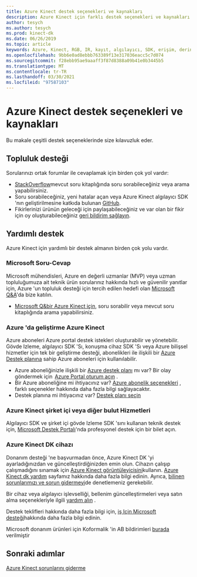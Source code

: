 ```yaml
---
title: Azure Kinect destek seçenekleri ve kaynakları
description: Azure Kinect için farklı destek seçenekleri ve kaynakları anlayın.
author: tesych
ms.author: tesych
ms.prod: kinect-dk
ms.date: 06/26/2019
ms.topic: article
keywords: Azure, Kinect, RGB, IR, kayıt, algılayıcı, SDK, erişim, derinlik, video, kamera, İmu, hareket, algılayıcı, ses, mikrofon, Matroska, algılayıcı SDK, indirme, gövde, izleme, destek
ms.openlocfilehash: 9bb6e0ad8ebbb763389f13e317036eacc5c7d074
ms.sourcegitcommit: f28ebb95ae9aaaff3f87d8388a09b41e0b3445b5
ms.translationtype: MT
ms.contentlocale: tr-TR
ms.lasthandoff: 03/30/2021
ms.locfileid: "97587103"
---
```

# <a name="azure-kinect-support-options-and-resources"></a>Azure Kinect destek seçenekleri ve kaynakları

Bu makale çeşitli destek seçeneklerinde size kılavuzluk eder.

## <a name="community-support"></a>Topluluk desteği

Sorularınızı ortak forumlar ile cevaplamak için birden çok yol vardır:

- [StackOverflow](https://stackoverflow.com/search?q=azurekinect&s=3b855ed0-8564-4961-856f-9614aeab4c0d&s=fd9ea920-622c-4d8e-b908-ec996e1f1403)mevcut soru kitaplığında soru sorabileceğiniz veya arama yapabilirsiniz.
- Soru sorabileceğiniz, yeni hatalar açan veya Azure Kinect algılayıcı SDK 'nın geliştirilmesine katkıda bulunan [GitHub](https://github.com/Microsoft/Azure-Kinect-Sensor-SDK).
- Fikirlerinizi ürünün geleceği için paylaşabileceğiniz ve var olan bir fikir için oy oluşturabileceğiniz [geri bildirim sağlayın](https://feedback.azure.com/forums/920053-azure-kinect-dk).

## <a name="assisted-support"></a>Yardımlı destek

Azure Kinect için yardımlı bir destek almanın birden çok yolu vardır.

### <a name="microsoft-qa"></a>Microsoft Soru-Cevap

Microsoft mühendisleri, Azure en değerli uzmanlar (MVP) veya uzman topluluğumuza ait teknik ürün sorularınız hakkında hızlı ve güvenilir yanıtlar için, Azure 'un topluluk desteği için tercih edilen hedefi olan [Microsoft Q&A](/answers/products/azure)'da bize katılın.

- [Microsoft Q&bir Azure Kinect için](/answers/topics/azure-kinect-dk.html), soru sorabilir veya mevcut soru kitaplığında arama yapabilirsiniz.

### <a name="development-azure-kinect-on-azure"></a>Azure 'da geliştirme Azure Kinect

Azure aboneleri Azure portal destek istekleri oluşturabilir ve yönetebilir. Gövde Izleme, algılayıcı SDK 'Sı, konuşma cihaz SDK 'Sı veya Azure bilişsel hizmetler için tek bir geliştirme desteği, abonelikleri ile ilişkili bir [Azure Destek planına](https://azure.microsoft.com/support/plans/) sahip Azure aboneleri için kullanılabilir.

  - Azure aboneliğinizle ilişkili bir [Azure destek planı](https://azure.microsoft.com/support/plans/) mı var? Bir olay göndermek için  [Azure Portal oturum açın](https://ms.portal.azure.com/) .
  - Bir Azure aboneliğine mi ihtiyacınız var? [Azure abonelik seçenekleri](https://azure.microsoft.com/pricing/purchase-options/) , farklı seçenekler hakkında daha fazla bilgi sağlayacaktır.
  - Destek planına mi ihtiyacınız var? [Destek planı seçin](https://azure.microsoft.com/support/plans/)

### <a name="azure-kinect-on-premises-or-other-cloud-services"></a>Azure Kinect şirket içi veya diğer bulut Hizmetleri

Algılayıcı SDK ve şirket içi gövde Izleme SDK 'sını kullanan teknik destek için, [Microsoft Destek Portalı](https://support.microsoft.com/supportforbusiness/productselection?sapId=c49ea5bb-2b09-8612-be35-d55159732667)'nda profesyonel destek için bir bilet açın.

### <a name="azure-kinect-dk-device"></a>Azure Kinect DK cihazı

Donanım desteği 'ne başvurmadan önce, Azure Kinect DK 'yi ayarladığınızdan ve güncelleştirdiğinizden emin olun. Cihazın çalışıp çalışmadığını sınamak için [Azure Kinect görüntüleyicisini](azure-kinect-viewer.md)kullanın. [Azure Kinect dk yardım](./index.yml) sayfamız hakkında daha fazla bilgi edinin.
Ayrıca, [bilinen sorunlarımızı ve sorun gidermeyi](troubleshooting.md)de denetlemeniz gerekebilir.

Bir cihaz veya algılayıcı işlevselliği, bellenim güncelleştirmeleri veya satın alma seçenekleriyle ilgili [yardım alın](https://support.microsoft.com/supportforbusiness/productselection?sapId=f77b1b95-721e-43a0-2db8-b01e81a3f813) .

Destek teklifleri hakkında daha fazla bilgi için, [iş Için Microsoft desteği](https://support.microsoft.com/help/4341255/support-for-business)hakkında daha fazla bilgi edinin.

Microsoft donanım ürünleri için Koformalik 'in AB bildirimleri [burada](https://www.microsoft.com/en-us/eu-declarations-compliance?activetab=pivot1:primaryr3) verilmiştir

## <a name="next-steps"></a>Sonraki adımlar

[Azure Kinect sorunlarını giderme](troubleshooting.md)